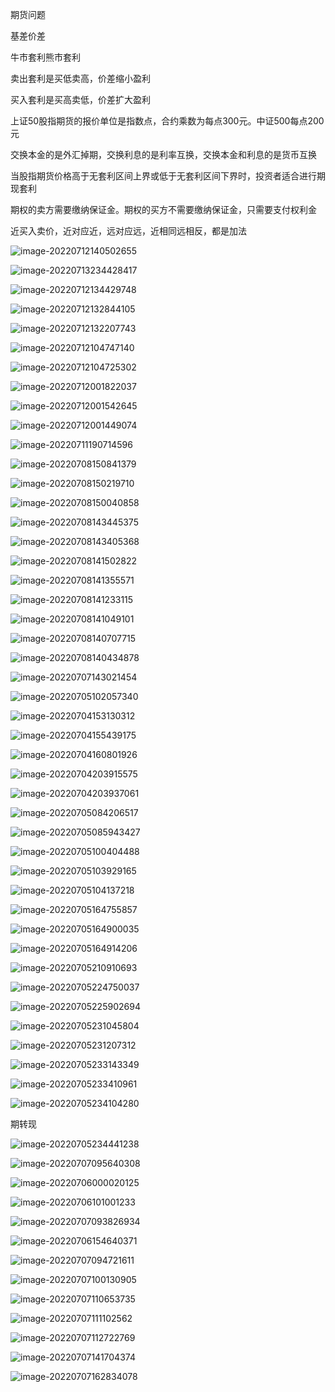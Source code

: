 期货问题

基差价差

牛市套利熊市套利

卖出套利是买低卖高，价差缩小盈利

买入套利是买高卖低，价差扩大盈利

上证50股指期货的报价单位是指数点，合约乘数为每点300元。中证500每点200元

交换本金的是外汇掉期，交换利息的是利率互换，交换本金和利息的是货币互换

当股指期货价格高于无套利区间上界或低于无套利区间下界时，投资者适合进行期现套利

期权的卖方需要缴纳保证金。期权的买方不需要缴纳保证金，只需要支付权利金





近买入卖价，近对应近，远对应远，近相同远相反，都是加法

![image-20220712140502655](https://s2.loli.net/2022/07/12/Nw8jHvg4s7VXu5t.png)

![image-20220713234428417](https://s2.loli.net/2022/07/13/GP7itzCdUs1FHbL.png)

![image-20220712134429748](https://s2.loli.net/2022/07/12/JDfKRXIgvqUF7HE.png)



![image-20220712132844105](https://s2.loli.net/2022/07/12/14eliXjzABpoKFr.png)

![image-20220712132207743](https://s2.loli.net/2022/07/12/KNhaZeUd9zYIrVs.png)

![image-20220712104747140](https://s2.loli.net/2022/07/12/pVJRkGy9HW3FSY5.png)

![image-20220712104725302](https://s2.loli.net/2022/07/12/9CJpEbsL6VaHiAz.png)

![image-20220712001822037](https://s2.loli.net/2022/07/12/CxaT1XbJjYL2KG7.png)

![image-20220712001542645](https://s2.loli.net/2022/07/12/RuT2VYQcxrlBzAW.png)

![image-20220712001449074](https://s2.loli.net/2022/07/12/YPOdForMU3awiKR.png)

![image-20220711190714596](https://s2.loli.net/2022/07/11/ziZSAhVtLnuKpXq.png)

![image-20220708150841379](https://tva1.sinaimg.cn/large/e6c9d24ely1h3zjbcm80cj20pv0b1t9x.jpg)

![image-20220708150219710](https://tva1.sinaimg.cn/large/e6c9d24ely1h3zj4qsiumj20rn0k1q5f.jpg)

![image-20220708150040858](https://tva1.sinaimg.cn/large/e6c9d24ely1h3zj30v8lkj20px0kq0vp.jpg)

![image-20220708143445375](https://tva1.sinaimg.cn/large/e6c9d24ely1h3zic1titjj20ps0gognj.jpg)

![image-20220708143405368](https://tva1.sinaimg.cn/large/e6c9d24ely1h3zibcode1j20pc0gsgn7.jpg)

![image-20220708141502822](https://tva1.sinaimg.cn/large/e6c9d24ely1h3zhrjedenj20pl0lwn0c.jpg)

![image-20220708141355571](https://tva1.sinaimg.cn/large/e6c9d24ely1h3zhqdqa27j20pt0iwgnl.jpg)

![image-20220708141233115](https://tva1.sinaimg.cn/large/e6c9d24ely1h3zhoybf2tj20pk0ldacr.jpg)

![image-20220708141049101](https://tva1.sinaimg.cn/large/e6c9d24ely1h3zhn52zvqj20pg0iqtbc.jpg)

![image-20220708140707715](https://tva1.sinaimg.cn/large/e6c9d24ely1h3zhjb3qluj20p70jijtw.jpg)

![image-20220708140434878](https://tva1.sinaimg.cn/large/e6c9d24ely1h3zhgp0awoj20q40lo0v5.jpg)

![image-20220707143021454](https://tva1.sinaimg.cn/large/e6c9d24ely1h3ycl5z9snj20uo0u0q70.jpg)

![image-20220705102057340](https://tva1.sinaimg.cn/large/e6c9d24ely1h3vu51x22cj20os06jjs4.jpg)

![image-20220704153130312](https://tva1.sinaimg.cn/large/e6c9d24ely1h3uy257zrhj20qu0fegmq.jpg)

![image-20220704155439175](https://tva1.sinaimg.cn/large/e6c9d24ely1h3uy5xv1sxj20rq0s9ack.jpg)

![image-20220704160801926](https://tva1.sinaimg.cn/large/e6c9d24ely1h3uyjvd86mj20tj0ik766.jpg)

![image-20220704203915575](https://tva1.sinaimg.cn/large/e6c9d24ely1h3v6e4fx43j20po0tctbg.jpg)

![image-20220704203937061](https://tva1.sinaimg.cn/large/e6c9d24ely1h3v6egk96pj20oq0hoabl.jpg)

![image-20220705084206517](https://tva1.sinaimg.cn/large/e6c9d24ely1h3vra748qfj20nl0rs414.jpg)

![image-20220705085943427](https://tva1.sinaimg.cn/large/e6c9d24ely1h3vrsjtyn2j20ns0e8myo.jpg)

![image-20220705100404488](https://tva1.sinaimg.cn/large/e6c9d24ely1h3vtnhbxcaj20o00g0dhh.jpg)

![image-20220705103929165](https://tva1.sinaimg.cn/large/e6c9d24ely1h3vuobu90qj20ny0hx0ux.jpg)

![image-20220705104137218](https://tva1.sinaimg.cn/large/e6c9d24ely1h3vuqjth13j20nj0ue0vr.jpg)

![image-20220705164755857](https://tva1.sinaimg.cn/large/e6c9d24ely1h3w5bp9iwlj20w40pgjvy.jpg)

![image-20220705164900035](https://tva1.sinaimg.cn/large/e6c9d24ely1h3w5ct3269j20y30dk0ud.jpg)

![image-20220705164914206](https://tva1.sinaimg.cn/large/e6c9d24ely1h3w5d1stjcj20y50dawg7.jpg)

![image-20220705210910693](https://tva1.sinaimg.cn/large/e6c9d24ely1h3wcvikx98j20p00ff3zz.jpg)

![image-20220705224750037](https://tva1.sinaimg.cn/large/e6c9d24ely1h3wfq62dm8j215y0qsq7j.jpg)

![image-20220705225902694](https://tva1.sinaimg.cn/large/e6c9d24ely1h3wg1tuvf3j20y40qnwiq.jpg)

![image-20220705231045804](https://tva1.sinaimg.cn/large/e6c9d24ely1h3wge0z5llj20xx0mf0w7.jpg)

![image-20220705231207312](https://tva1.sinaimg.cn/large/e6c9d24ely1h3wgfgb5cyj20y10o8tc8.jpg)

![image-20220705233143349](https://tva1.sinaimg.cn/large/e6c9d24ely1h3wgzuaznpj20z40nltc2.jpg)

![image-20220705233410961](https://tva1.sinaimg.cn/large/e6c9d24ely1h3wh2e09l6j20y70keace.jpg)

![image-20220705234104280](https://tva1.sinaimg.cn/large/e6c9d24ely1h3wh9k6gx3j20yb0pldjl.jpg)

期转现

![image-20220705234441238](https://tva1.sinaimg.cn/large/e6c9d24ely1h3whdbuqtoj20yr09975n.jpg)

![image-20220707095640308](https://tva1.sinaimg.cn/large/e6c9d24ely1h3y4oebl9ij20x10qqdjt.jpg)

![image-20220706000020125](https://tva1.sinaimg.cn/large/e6c9d24ely1h3whtmldsvj20ye0q2wju.jpg)

![image-20220706101001233](https://tva1.sinaimg.cn/large/e6c9d24ely1h3wzfz6fpwj20oq09h756.jpg)

![image-20220707093826934](https://tva1.sinaimg.cn/large/e6c9d24ely1h3y45hez2xj20wj0o7djc.jpg)

![image-20220706154640371](https://tva1.sinaimg.cn/large/e6c9d24ely1h3x969f1xsj20pm0fv40t.jpg)

![image-20220707094721611](https://tva1.sinaimg.cn/large/e6c9d24ely1h3y4ep8vekj20wa0rd41i.jpg)

![image-20220707100130905](https://tva1.sinaimg.cn/large/e6c9d24ely1h3y4tg02zwj20u00w8n0o.jpg)

![image-20220707110653735](https://tva1.sinaimg.cn/large/e6c9d24ely1h3y6pgp6azj20vv0nz422.jpg)

![image-20220707111102562](https://tva1.sinaimg.cn/large/e6c9d24ely1h3y6ts7nojj20wk0oyjv2.jpg)

![image-20220707112722769](https://tva1.sinaimg.cn/large/e6c9d24ely1h3y7as0pnhj21it0roq86.jpg)

![image-20220707141704374](https://tva1.sinaimg.cn/large/e6c9d24ely1h3yc7cmpg4j20xe0eo0uq.jpg)

![image-20220707162834078](https://tva1.sinaimg.cn/large/e6c9d24ely1h3yg05xvchj20qu0hngnl.jpg)
